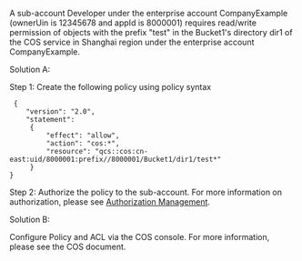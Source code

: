 A sub-account Developer under the enterprise account CompanyExample (ownerUin is 12345678 and appId is 8000001) requires read/write permission of objects with the prefix "test" in the Bucket1's directory dir1 of the COS service in Shanghai region under the enterprise account CompanyExample.

Solution A:

Step 1: Create the following policy using policy syntax
```
 {
    "version": "2.0",
    "statement":
     {
         "effect": "allow",
         "action": "cos:*",
         "resource": "qcs::cos:cn-east:uid/8000001:prefix//8000001/Bucket1/dir1/test*"
     }
}
```
 Step 2: Authorize the policy to the sub-account. For more information on authorization, please see [Authorization Management](https://intl.cloud.tencent.com/document/product/598/10602).

Solution B:

Configure Policy and ACL via the COS console. For more information, please see the COS document.
